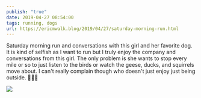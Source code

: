 ```yaml
---
publish: "true"
date: 2019-04-27 08:54:00
tags: running, dogs
url: https://ericmwalk.blog/2019/04/27/saturday-morning-run.html
---
```


Saturday morning run and conversations with this girl and her favorite dog. It is kind of selfish as I want to run but I truly enjoy the company and conversations from this girl. The only problem is she wants to stop every mile or so to just listen to the birds or watch the geese, ducks, and squirrels move about. I can't really complain though who doesn't just enjoy just being outside. 🏃‍♂️🐶

![](https://ericmwalk.blog/uploads/2022/2df966a693.jpg)